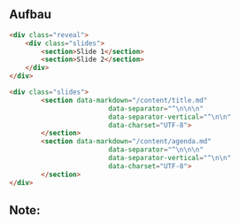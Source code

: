 ## <i class="far fa-keyboard"></i> Aufbau
```html
<div class="reveal">
	<div class="slides">
		<section>Slide 1</section>
		<section>Slide 2</section>
	</div>
</div>
```
<!-- .element: class="fragment" -->

```html
<div class="slides">
		<section data-markdown="/content/title.md"
						 data-separator="^\n\n\n"
						 data-separator-vertical="^\n\n"
						 data-charset="UTF-8">
		</section>
		<section data-markdown="/content/agenda.md"
						 data-separator="^\n\n\n"
						 data-separator-vertical="^\n\n"
						 data-charset="UTF-8">
		</section>
</div>
```
<!-- .element: class="fragment" -->

Note:
-  
